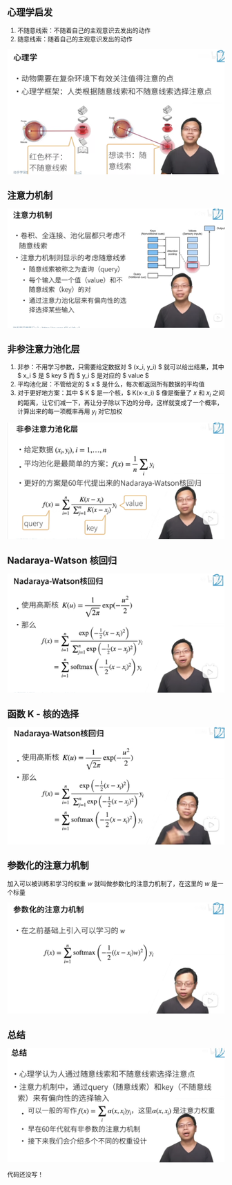 ## 心理学启发

1. 不随意线索：不随着自己的主观意识去发出的动作
2. 随意线索：随着自己的主观意识发出的动作

![](10-Attention-Mechanisms-and-Transformers.assets/image-20221110082357494.png)



## 注意力机制

![](10-Attention-Mechanisms-and-Transformers.assets/image-20221110082720053.png)



## 非参注意力池化层

1. 非参：不用学习参数，只需要给定数据对 $ (x_i, y_i) $  就可以给出结果，其中 $ x_i $ 是 $ key $ 而 $ y_i $ 是对应的 $ value $
2. 平均池化层：不管给定的 $ x $ 是什么，每次都返回所有数据的平均值
3. 对于更好地方案：其中 $ K $ 是一个核，$ K(x-x_i) $ 像是衡量了 $x$ 和 $x_i$ 之间的距离，让它们减一下，再让分子除以下边的分母，这样就变成了一个概率，计算出来的每一项概率再用 $y_i$ 对它加权

![](10-Attention-Mechanisms-and-Transformers.assets/image-20221110094651606.png)



## Nadaraya-Watson 核回归

![](10-Attention-Mechanisms-and-Transformers.assets/image-20221110095107094.png)



## 函数 K - 核的选择

![](10-Attention-Mechanisms-and-Transformers.assets/image-20221110102040540.png)



## 参数化的注意力机制

加入可以被训练和学习的权重 $w$ 就叫做参数化的注意力机制了，在这里的 $w$ 是一个标量

![](10-Attention-Mechanisms-and-Transformers.assets/image-20221110102422416.png)



## 总结

![](10-Attention-Mechanisms-and-Transformers.assets/image-20221110102538563.png)



代码还没写！




